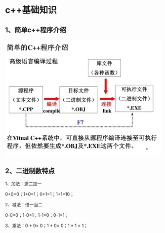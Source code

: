 # c++基础知识

## 1、简单c++程序介绍

![introduce](./images/introduce.jpg)

## 2、二进制数特点

1、加法：逢二加一

0+0=0；1+0=1；0+1=1；1+1=10；

2、减法：借一当二

0-0=0；1-0=1；1-1=0；0-1=1；

3、乘法：0 * 0= 0；1 * 0= 0；1 * 1 = 1；

